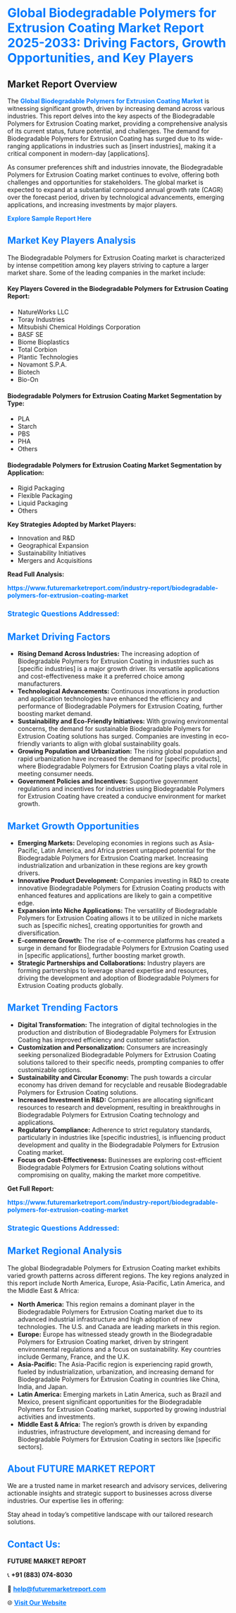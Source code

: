<h1 style="color: #007BFF;">Global Biodegradable Polymers for Extrusion Coating Market Report 2025-2033: Driving Factors, Growth Opportunities, and Key Players</h1>

<section id="overview">
<h2>Market Report Overview</h2>
<p>The <a href="https://www.futuremarketreport.com/industry-report/biodegradable-polymers-for-extrusion-coating-market" style="color: #007BFF; text-decoration: none;"><strong>Global Biodegradable Polymers for Extrusion Coating Market</strong></a> is witnessing significant growth, driven by increasing demand across various industries. This report delves into the key aspects of the Biodegradable Polymers for Extrusion Coating market, providing a comprehensive analysis of its current status, future potential, and challenges. The demand for Biodegradable Polymers for Extrusion Coating has surged due to its wide-ranging applications in industries such as [insert industries], making it a critical component in modern-day [applications].</p>
<p>As consumer preferences shift and industries innovate, the Biodegradable Polymers for Extrusion Coating market continues to evolve, offering both challenges and opportunities for stakeholders. The global market is expected to expand at a substantial compound annual growth rate (CAGR) over the forecast period, driven by technological advancements, emerging applications, and increasing investments by major players.</p>
</section>

<section id="overview">
<p><a href="https://www.futuremarketreport.com/request-sample/reportId=114422" style="color: #007BFF; text-decoration: none;"><strong>Explore Sample Report Here</strong></a></p>
</section>

<section id="key-players">
<h2 style="color: #007BFF;">Market Key Players Analysis</h2>
<p>The Biodegradable Polymers for Extrusion Coating market is characterized by intense competition among key players striving to capture a larger market share. Some of the leading companies in the market include:</p>
<h4>Key Players Covered in the Biodegradable Polymers for Extrusion Coating Report:</h4>
<ul><li>NatureWorks LLC</li><li>Toray Industries</li><li>Mitsubishi Chemical Holdings Corporation</li><li>BASF SE</li><li>Biome Bioplastics</li><li>Total Corbion</li><li>Plantic Technologies</li><li>Novamont S.P.A.</li><li>Biotech</li><li>Bio-On</li></ul>
<h4>Biodegradable Polymers for Extrusion Coating Market Segmentation by Type:</h4>
<ul><li>PLA</li><li>Starch</li><li>PBS</li><li>PHA</li><li>Others</li></ul>

<h4>Biodegradable Polymers for Extrusion Coating Market Segmentation by Application:</h4>
<ul><li>Rigid Packaging</li><li>Flexible Packaging</li><li>Liquid Packaging</li><li>Others</li></ul>
<p><strong>Key Strategies Adopted by Market Players:</strong></p>
<ul>
<li>Innovation and R&D</li>
<li>Geographical Expansion</li>
<li>Sustainability Initiatives</li>
<li>Mergers and Acquisitions</li>
</ul>
</section>

<section>
<p><strong>Read Full Analysis: </strong></p><a href="https://www.futuremarketreport.com/industry-report/biodegradable-polymers-for-extrusion-coating-market" style="color: #007BFF; text-decoration: none;"><strong>https://www.futuremarketreport.com/industry-report/biodegradable-polymers-for-extrusion-coating-market</strong></a>
<h3 style="color: #007BFF;">Strategic Questions Addressed:</h3>
</section>

<section id="driving-factors">
<h2 style="color: #007BFF;">Market Driving Factors</h2>
<ul>
<li><strong>Rising Demand Across Industries:</strong> The increasing adoption of Biodegradable Polymers for Extrusion Coating in industries such as [specific industries] is a major growth driver. Its versatile applications and cost-effectiveness make it a preferred choice among manufacturers.</li>
<li><strong>Technological Advancements:</strong> Continuous innovations in production and application technologies have enhanced the efficiency and performance of Biodegradable Polymers for Extrusion Coating, further boosting market demand.</li>
<li><strong>Sustainability and Eco-Friendly Initiatives:</strong> With growing environmental concerns, the demand for sustainable Biodegradable Polymers for Extrusion Coating solutions has surged. Companies are investing in eco-friendly variants to align with global sustainability goals.</li>
<li><strong>Growing Population and Urbanization:</strong> The rising global population and rapid urbanization have increased the demand for [specific products], where Biodegradable Polymers for Extrusion Coating plays a vital role in meeting consumer needs.</li>
<li><strong>Government Policies and Incentives:</strong> Supportive government regulations and incentives for industries using Biodegradable Polymers for Extrusion Coating have created a conducive environment for market growth.</li>
</ul>
</section>

<section id="growth-opportunities">
<h2 style="color: #007BFF;">Market Growth Opportunities</h2>
<ul>
<li><strong>Emerging Markets:</strong> Developing economies in regions such as Asia-Pacific, Latin America, and Africa present untapped potential for the Biodegradable Polymers for Extrusion Coating market. Increasing industrialization and urbanization in these regions are key growth drivers.</li>
<li><strong>Innovative Product Development:</strong> Companies investing in R&D to create innovative Biodegradable Polymers for Extrusion Coating products with enhanced features and applications are likely to gain a competitive edge.</li>
<li><strong>Expansion into Niche Applications:</strong> The versatility of Biodegradable Polymers for Extrusion Coating allows it to be utilized in niche markets such as [specific niches], creating opportunities for growth and diversification.</li>
<li><strong>E-commerce Growth:</strong> The rise of e-commerce platforms has created a surge in demand for Biodegradable Polymers for Extrusion Coating used in [specific applications], further boosting market growth.</li>
<li><strong>Strategic Partnerships and Collaborations:</strong> Industry players are forming partnerships to leverage shared expertise and resources, driving the development and adoption of Biodegradable Polymers for Extrusion Coating products globally.</li>
</ul>
</section>

<section id="trending-factors">
<h2 style="color: #007BFF;">Market Trending Factors</h2>
<ul>
<li><strong>Digital Transformation:</strong> The integration of digital technologies in the production and distribution of Biodegradable Polymers for Extrusion Coating has improved efficiency and customer satisfaction.</li>
<li><strong>Customization and Personalization:</strong> Consumers are increasingly seeking personalized Biodegradable Polymers for Extrusion Coating solutions tailored to their specific needs, prompting companies to offer customizable options.</li>
<li><strong>Sustainability and Circular Economy:</strong> The push towards a circular economy has driven demand for recyclable and reusable Biodegradable Polymers for Extrusion Coating solutions.</li>
<li><strong>Increased Investment in R&D:</strong> Companies are allocating significant resources to research and development, resulting in breakthroughs in Biodegradable Polymers for Extrusion Coating technology and applications.</li>
<li><strong>Regulatory Compliance:</strong> Adherence to strict regulatory standards, particularly in industries like [specific industries], is influencing product development and quality in the Biodegradable Polymers for Extrusion Coating market.</li>
<li><strong>Focus on Cost-Effectiveness:</strong> Businesses are exploring cost-efficient Biodegradable Polymers for Extrusion Coating solutions without compromising on quality, making the market more competitive.</li>
</ul>
</section>

<section>
<p><strong>Get Full Report: </strong></p><a href="https://www.futuremarketreport.com/industry-report/biodegradable-polymers-for-extrusion-coating-market" style="color: #007BFF; text-decoration: none;"><strong>https://www.futuremarketreport.com/industry-report/biodegradable-polymers-for-extrusion-coating-market</strong></a>
<h3 style="color: #007BFF;">Strategic Questions Addressed:</h3>
</section>


<section id="regional-analysis">
<h2 style="color: #007BFF;">Market Regional Analysis</h2>
<p>The global Biodegradable Polymers for Extrusion Coating market exhibits varied growth patterns across different regions. The key regions analyzed in this report include North America, Europe, Asia-Pacific, Latin America, and the Middle East & Africa:</p>
<ul>
<li><strong>North America:</strong> This region remains a dominant player in the Biodegradable Polymers for Extrusion Coating market due to its advanced industrial infrastructure and high adoption of new technologies. The U.S. and Canada are leading markets in this region.</li>
<li><strong>Europe:</strong> Europe has witnessed steady growth in the Biodegradable Polymers for Extrusion Coating market, driven by stringent environmental regulations and a focus on sustainability. Key countries include Germany, France, and the U.K.</li>
<li><strong>Asia-Pacific:</strong> The Asia-Pacific region is experiencing rapid growth, fueled by industrialization, urbanization, and increasing demand for Biodegradable Polymers for Extrusion Coating in countries like China, India, and Japan.</li>
<li><strong>Latin America:</strong> Emerging markets in Latin America, such as Brazil and Mexico, present significant opportunities for the Biodegradable Polymers for Extrusion Coating market, supported by growing industrial activities and investments.</li>
<li><strong>Middle East & Africa:</strong> The region’s growth is driven by expanding industries, infrastructure development, and increasing demand for Biodegradable Polymers for Extrusion Coating in sectors like [specific sectors].</li>
</ul>
</section>

<footer>
<h2 style="color: #007BFF;">About FUTURE MARKET REPORT</h2>
<p>We are a trusted name in market research and advisory services, delivering actionable insights and strategic support to businesses across diverse industries. Our expertise lies in offering:</p>

<p>Stay ahead in today’s competitive landscape with our tailored research solutions.</p>

<h2 style="color: #007BFF;">Contact Us:</h2>
<p><strong>FUTURE MARKET REPORT</strong></p>
<p>📞 <strong>+91 (883) 074-8030</strong></p>
<p>📧 <strong><a href="mailto:help@futuremarketreport.com" style="color: #007BFF;">help@futuremarketreport.com</a></strong></p>
<p>🌐 <strong><a href="https://www.futuremarketreport.com/" style="color: #007BFF;">Visit Our Website</a></strong></p>
</footer>